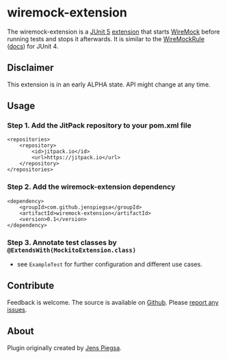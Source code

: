 # wiremock-extension

The wiremock-extension is a [JUnit 5](https://junit.org/junit5/) [extension](https://junit.org/junit5/docs/current/user-guide/#extensions) that starts [WireMock](http://wiremock.org/) before running tests and stops it afterwards. It is similar to the [WireMockRule](https://github.com/tomakehurst/wiremock/blob/master/src/main/java/com/github/tomakehurst/wiremock/junit/WireMockRule.java) ([docs](http://wiremock.org/docs/junit-rule/)) for JUnit 4.

## Disclaimer

This extension is in an early ALPHA state. API might change at any time.

## Usage

### Step 1. Add the JitPack repository to your **pom.xml** file

    <repositories>
        <repository>
            <id>jitpack.io</id>
            <url>https://jitpack.io</url>
        </repository>
    </repositories>

### Step 2. Add the wiremock-extension dependency

    <dependency>
        <groupId>com.github.jenspiegsa</groupId>
        <artifactId>wiremock-extension</artifactId>
        <version>0.1</version>
    </dependency>

### Step 3. Annotate test classes by `@ExtendsWith(MockitoExtension.class)`

* see `ExampleTest` for further configuration and different use cases.

## Contribute

Feedback is welcome. The source is available on [Github](https://github.com/JensPiegsa/wiremock-extension/). Please [report any issues](https://github.com/JensPiegsa/wiremock-extension/issues).

## About

Plugin originally created by [Jens Piegsa](https://github.com/JensPiegsa).
